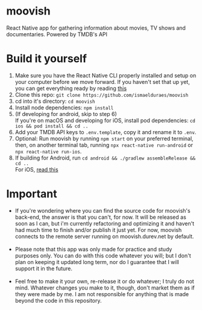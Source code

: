 # moovish

React Native app for gathering information about movies, TV shows and documentaries. Powered by TMDB's API

# Build it yourself

1. Make sure you have the React Native CLI properly installed and setup on your computer before we move forward. If you haven't set that up yet, you can get everything ready by reading [this](https://reactnative.dev/docs/environment-setup)
2. Clone this repo:
   `git clone https://github.com/ismaelduraes/moovish`
3. cd into it's directory:
   `cd moovish`
4. Install node dependencies:
   `npm install`
5. (If developing for android, skip to step 6)
   <br/>If you're on macOS and developing for iOS, install pod dependencies: `cd ios && pod install && cd ..`
6. Add your TMDB API keys to `.env.template`, copy it and rename it to `.env`.
7. Optional: Run moovish by running `npm start` on your preferred terminal, then, on another terminal tab, running `npx react-native run-android` or `npx react-native run-ios`.
8. If building for Android, run `cd android && ./gradlew assembleRelease && cd ..`
   <br/>For iOS, [read this](https://reactnative.dev/docs/publishing-to-app-store)

# Important

- If you're wondering where you can find the source code for moovish's back-end, the answer is that you can't, for now. It will be released as soon as I can, but i'm currently refactoring and optimizing it and haven't had much time to finish and/or publish it just yet. For now, moovish connects to the remote server running on moovish.durev.net by default.
  <br/>
  <br/>
- Please note that this app was only made for practice and study purposes only. You can do with this code whatever you will; but I don't plan on keeping it updated long term, nor do I guarantee that I will support it in the future.
  <br/>
  <br/>
- Feel free to make it your own, re-release it or do whatever; I truly do not mind. Whatever changes you make to it, though, don't market them as if they were made by me. I am not responsible for anything that is made beyond the code in this repository.
